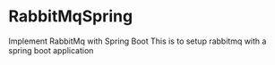 # RabbitMqSpring
Implement RabbitMq with Spring Boot
This is to setup rabbitmq with a spring boot application
